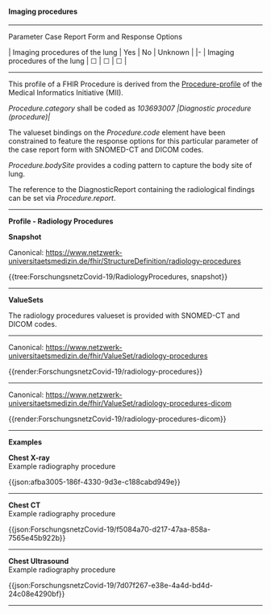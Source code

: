 #### Imaging procedures

---

Parameter Case Report Form and Response Options

| Imaging procedures of the lung | Yes | No | Unknown |
|-
| Imaging procedures of the lung | &#9744; | &#9744; | &#9744; |  

---

This profile of a FHIR Procedure is derived from the [Procedure-profile](https://simplifier.net/medizininformatikinitiative-modulprozeduren/prozedur) of the Medical Informatics Initiative (MII). 

*Procedure.category* shall be coded as *103693007 |Diagnostic procedure (procedure)|*

The valueset bindings on the *Procedure.code* element have been constrained to feature the response options for this particular parameter of the case report form with SNOMED-CT and DICOM codes.

*Procedure.bodySite* provides a coding pattern to capture the body site of lung.

The reference to the DiagnosticReport containing the radiological findings can be set via *Procedure.report*.

---

**Profile - Radiology Procedures**

**Snapshot**

Canonical: https://www.netzwerk-universitaetsmedizin.de/fhir/StructureDefinition/radiology-procedures

{{tree:ForschungsnetzCovid-19/RadiologyProcedures, snapshot}}

---

**ValueSets**

The radiology procedures valueset is provided with SNOMED-CT and DICOM codes.

---

Canonical: https://www.netzwerk-universitaetsmedizin.de/fhir/ValueSet/radiology-procedures

{{render:ForschungsnetzCovid-19/radiology-procedures}}

---

Canonical: https://www.netzwerk-universitaetsmedizin.de/fhir/ValueSet/radiology-procedures-dicom

{{render:ForschungsnetzCovid-19/radiology-procedures-dicom}}

---

**Examples**

**Chest X-ray**
<br>
Example radiography procedure

{{json:afba3005-186f-4330-9d3e-c188cabd949e}} 

---

**Chest CT**
<br>
Example radiography procedure

{{json:ForschungsnetzCovid-19/f5084a70-d217-47aa-858a-7565e45b922b}} 

---

**Chest Ultrasound**
<br>
Example radiography procedure

{{json:ForschungsnetzCovid-19/7d07f267-e38e-4a4d-bd4d-24c08e4290bf}} 

---